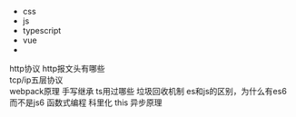 - css
- js
- typescript
- vue
- 

http协议   http报文头有哪些  
tcp/ip五层协议       
webpack原理
手写继承
ts用过哪些
垃圾回收机制
es和js的区别，为什么有es6  而不是js6
函数式编程   科里化
this
异步原理